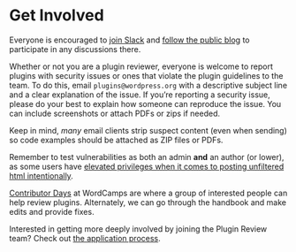 # Get Involved

Everyone is encouraged to [join Slack](https://wordpress.slack.com/archives/C1LBM36LC) and [follow the public blog](https://make.wordpress.org/plugins/) to participate in any discussions there.

Whether or not you are a plugin reviewer, everyone is welcome to report plugins with security issues or ones that violate the plugin guidelines to the team. To do this, email `plugins@wordpress.org` with a descriptive subject line and a clear explanation of the issue. If you’re reporting a security issue, please do your best to explain how someone can reproduce the issue. You can include screenshots or attach PDFs or zips if needed.

Keep in mind, _many_ email clients strip suspect content (even when sending) so code examples should be attached as ZIP files or PDFs.

Remember to test vulnerabilities as both an admin **and** an author (or lower), as some users have [elevated privileges when it comes to posting unfiltered html intentionally](https://make.wordpress.org/core/handbook/testing/reporting-security-vulnerabilities/#why-are-some-users-allowed-to-post-unfiltered-html).

[Contributor Days](https://make.wordpress.org/community/handbook/meetup-organizer/event-formats/contributor-day/) at WordCamps are where a group of interested people can help review plugins. Alternately, we can go through the handbook and make edits and provide fixes.

Interested in getting more deeply involved by joining the Plugin Review team? Check out [the application process](https://make.wordpress.org/plugins/handbook/apply/).

